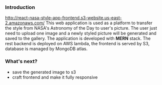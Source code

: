 ### Introduction

http://react-nasa-style-app-frontend.s3-website.us-east-2.amazonaws.com/
This web application is used as a platform to transfer the style from NASA's Astronomy of the Day to user's picture. The user just need to upload one image and a newly styled picture will be generated and saved to the gallery.
The application is developed with **MERN** stack. The rest backend is deployed on AWS lambda, the frontend is served by S3, database is managed by MongoDB atlas.

### What's next?

- save the generated image to s3
- craft frontend and make it fully responsive
